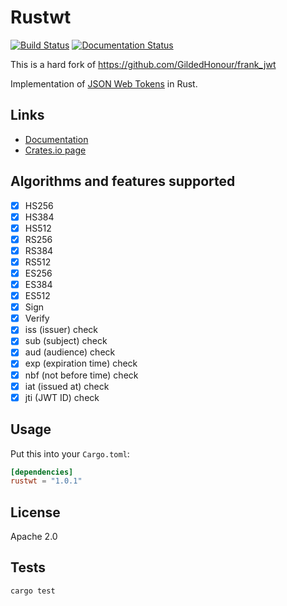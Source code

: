 Rustwt
================================================
[![Build Status](https://travis-ci.org/Richterrettich/rustwt.svg?branch=master)](https://travis-ci.org/Richterrettich/rustwt)
[![Documentation Status](https://docs.rs/rustwt/badge.svg)](https://docs.rs/rustwt/)

This is a hard fork of https://github.com/GildedHonour/frank_jwt


Implementation of [JSON Web Tokens](http://jwt.io) in Rust.


## Links

- [Documentation](https://docs.rs/rustwt/)
- [Crates.io page](https://crates.io/crates/rustwt)

## Algorithms and features supported
- [x] HS256
- [x] HS384
- [x] HS512
- [x] RS256
- [x] RS384
- [x] RS512
- [x] ES256
- [x] ES384
- [x] ES512
- [x] Sign
- [x] Verify
- [x] iss (issuer) check
- [x] sub (subject) check
- [x] aud (audience) check
- [x] exp (expiration time) check
- [x] nbf (not before time) check
- [x] iat (issued at) check
- [x] jti (JWT ID) check

## Usage

Put this into your `Cargo.toml`:

```toml
[dependencies]
rustwt = "1.0.1"
```

## License

Apache 2.0

## Tests

```shell
cargo test
```
